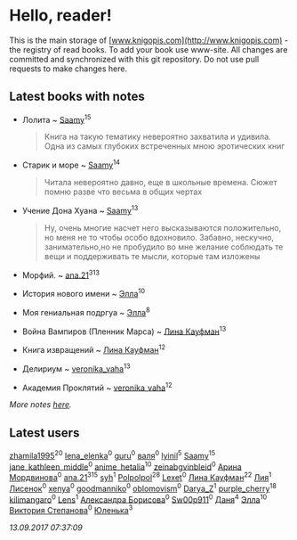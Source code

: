 # Hello, reader!
This is the main storage of [www.knigopis.com](http://www.knigopis.com) - the registry of read books.
To add your book use www-site. All changes are committed and synchronized with this git repository.
Do not use pull requests to make changes here.


## Latest books with notes
* Лолита ~ [Saamy](users/115/115226508-vkontakte)<sup>15</sup>
    > Книга на такую тематику невероятно захватила и удивила. Одна из самых глубоких встреченных мною эротических книг

* Старик и море ~ [Saamy](users/115/115226508-vkontakte)<sup>14</sup>
    > Читала невероятно давно, еще в школьные времена. Сюжет помню разве что весьма в общих чертах

* Учение Дона Хуана ~ [Saamy](users/115/115226508-vkontakte)<sup>13</sup>
    > Ну, очень многие насчет него высказываются положительно, но меня не то чтобы особо вдохновило. Забавно, нескучно, занимательно,но не пробудило во мне желание соблюдать те вещи и поддерживать те мысли, которые там изложены

* Морфий. ~ [ana.21](users/107/107655526900000657481-google)<sup>313</sup>

* История нового имени ~ [Элла](users/100/1002037069862545-facebook)<sup>10</sup>

* Моя гениальная подргуа ~ [Элла](users/100/1002037069862545-facebook)<sup>8</sup>

* Война Вампиров (Пленник Марса) ~ [Лина Кауфман](users/143/143278479-vkontakte)<sup>13</sup>

* Книга извращений ~ [Лина Кауфман](users/143/143278479-vkontakte)<sup>12</sup>

* Делириум ~ [veronika_vaha](users/876/87639392-vkontakte)<sup>13</sup>

* Академия Проклятий ~ [veronika_vaha](users/876/87639392-vkontakte)<sup>12</sup>


_More notes [here](latest_books_with_notes.md)._


## Latest users
[zhamila1995](users/436/43615118-vkontakte)<sup>20</sup> 
[lena_elenka](users/913/91377748-vkontakte)<sup>0</sup> 
[guru](users/100/100000628715277-facebook)<sup>0</sup> 
[валя](users/523/523518851324327-facebook)<sup>0</sup> 
[lyinil](users/345/3458212-vkontakte)<sup>5</sup> 
[Saamy](users/115/115226508-vkontakte)<sup>15</sup> 
[jane_kathleen_middle](users/455/45570698-vkontakte)<sup>0</sup> 
[anime_hetalia](users/137/137961387-vkontakte)<sup>10</sup> 
[zeinabgvinbleid](users/645/6457992-vkontakte)<sup>0</sup> 
[Арина Мордвинова](users/205/2058208183579121328-mailru)<sup>0</sup> 
[ana.21](users/107/107655526900000657481-google)<sup>315</sup> 
[syh](users/110/110069342999463882216-google)<sup>1</sup> 
[Polpolpol](users/103/103995186316826099543-google)<sup>28</sup> 
[Lexet](users/196/196594205-vkontakte)<sup>0</sup> 
[Лина Кауфман](users/143/143278479-vkontakte)<sup>22</sup> 
[Лия](users/116/116507016-vkontakte)<sup>1</sup> 
[Лисенок](users/855/855179368554-odnoklassniki)<sup>0</sup> 
[xenya](users/183/183959719-vkontakte)<sup>0</sup> 
[goodmanniko](users/345/34520370-vkontakte)<sup>0</sup> 
[oblomovism](users/184/184792270-vkontakte)<sup>0</sup> 
[Darya_Z](users/102/102125384391056623500-google)<sup>1</sup> 
[purple_cherry](users/106/106005619986229944459-google)<sup>18</sup> 
[kilimangaro](users/527/52797109-vkontakte)<sup>0</sup> 
[Lens](users/322/32214946-vkontakte)<sup>1</sup> 
[Александра Борисова](users/134/13444240621295387226-mailru)<sup>0</sup> 
[Sw00p911](users/100/100000769927023-facebook)<sup>0</sup> 
[Даня](users/883/88335013-vkontakte)<sup>4</sup> 
[Элла](users/100/1002037069862545-facebook)<sup>10</sup> 
[Виктория Степанова](users/157/15757748591277193869-mailru)<sup>0</sup> 
[Юленька](users/651/6515406367237956327-mailru)<sup>3</sup> 


_13.09.2017 07:37:09_
